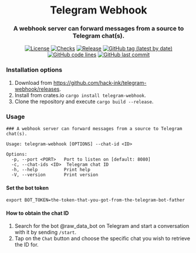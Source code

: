 <div align="center">

# Telegram Webhook
### A webhook server can forward messages from a source to Telegram chat(s).

[![License](https://img.shields.io/badge/License-GPLv3-blue.svg)](https://www.gnu.org/licenses/gpl-3.0)
[![Checks](https://github.com/hack-ink/telegram-webhook/actions/workflows/checks.yml/badge.svg?branch=main)](https://github.com/hack-ink/telegram-webhook/actions/workflows/checks.yml)
[![Release](https://github.com/hack-ink/telegram-webhook/actions/workflows/release.yml/badge.svg)](https://github.com/hack-ink/telegram-webhook/actions/workflows/release.yml)
[![GitHub tag (latest by date)](https://img.shields.io/github/v/tag/hack-ink/telegram-webhook)](https://github.com/hack-ink/telegram-webhook/tags)
[![GitHub code lines](https://tokei.rs/b1/github/hack-ink/telegram-webhook)](https://github.com/hack-ink/telegram-webhook)
[![GitHub last commit](https://img.shields.io/github/last-commit/hack-ink/telegram-webhook?color=red&style=plastic)](https://github.com/hack-ink/telegram-webhook)

</div>


### Installation options
1. Download from https://github.com/hack-ink/telegram-webhook/releases.
2. Install from crates.io `cargo install telegram-webhook`.
3. Clone the repository and execute `cargo build --release`.

### Usage
```
### A webhook server can forward messages from a source to Telegram chat(s).

Usage: telegram-webhook [OPTIONS] --chat-id <ID>

Options:
  -p, --port <PORT>   Port to listen on [default: 8080]
  -c, --chat-ids <ID>  Telegram chat ID
  -h, --help          Print help
  -V, --version       Print version
```

#### Set the bot token
```
export BOT_TOKEN=the-token-that-you-got-from-the-telegram-bot-father
```

#### How to obtain the chat ID
1. Search for the bot @raw_data_bot on Telegram and start a conversation with it by sending `/start`.
2. Tap on the `Chat` button and choose the specific chat you wish to retrieve the ID for.
